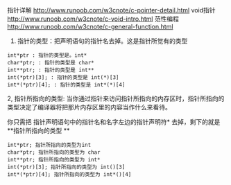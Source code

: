 
指针详解
http://www.runoob.com/w3cnote/c-pointer-detail.html
void指针
http://www.runoob.com/w3cnote/c-void-intro.html
范性编程
http://www.runoob.com/w3cnote/c-general-function.html



1. 指针的类型：把声明语句的指针名去掉。这是指针所觉有的类型
```
int*ptr : 指针的类型是。int*
char*ptr; : 指针的类型是 char*
int**ptr; : 指针的类型是 int**
int(*ptr)[3]; : 指针的类型是 int(*)[3]
int*(*ptr)[4]; : 指针的类型是 int*(*)[4]
```

2, 指针所指向的类型:  当你通过指针来访问指针所指向的内存区时，指针所指向的类型决定了编译器将把那片内存区里的内容当作什么来看待。  

你只需把 指针声明语句中的指针名和名字左边的指针声明符* 去掉，剩下的就是 **指针所指向的类型 **


```
int*ptr; 指针所指向的类型为int
char*ptr; 指针所指向的类型为 char
int**ptr; 指针所指向的类型为 int*
int(*ptr)[3]; 指针所指向的类型为 int()[3]
int*(*ptr)[4]; 指针所指向的类型为 int*()[4]
```
